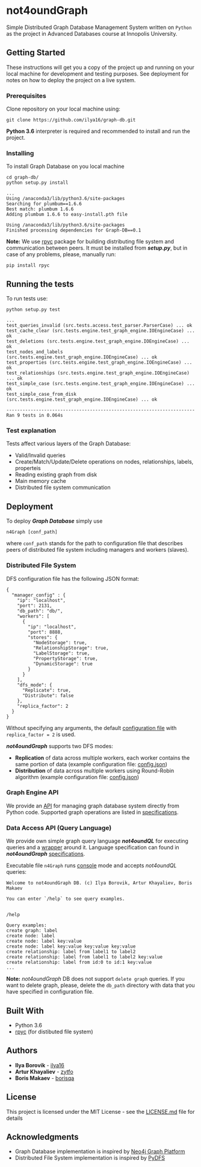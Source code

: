 # not4oundGraph

Simple Distributed Graph Database Management System written on `Python` as the project in Advanced Databases course at Innopolis University.

## Getting Started

These instructions will get you a copy of the project up and running on your local machine for development and testing purposes. See deployment for notes on how to deploy the project on a live system.

### Prerequisites

Clone repository on your local machine using:

```
git clone https://github.com/ilya16/graph-db.git
```

**Python 3.6** interpreter is required and recommended to install and run the project.

### Installing

To install Graph Database on you local machine

```
cd graph-db/
python setup.py install
```

```
...
Using /anaconda3/lib/python3.6/site-packages
Searching for plumbum==1.6.6
Best match: plumbum 1.6.6
Adding plumbum 1.6.6 to easy-install.pth file

Using /anaconda3/lib/python3.6/site-packages
Finished processing dependencies for Graph-DB==0.1
```

**Note:** We use [rpyc](https://github.com/tomerfiliba/rpyc) package for building distributing file system and communication between peers. It must be installed from ***setup.py***, but in case of any problems, please, manually run:

```
pip install rpyc
```


## Running the tests

To run tests use:
```
python setup.py test
```

```
...
test_queries_invalid (src.tests.access.test_parser.ParserCase) ... ok
test_cache_clear (src.tests.engine.test_graph_engine.IOEngineCase) ... ok
test_deletions (src.tests.engine.test_graph_engine.IOEngineCase) ... ok
test_nodes_and_labels (src.tests.engine.test_graph_engine.IOEngineCase) ... ok
test_properties (src.tests.engine.test_graph_engine.IOEngineCase) ... ok
test_relationships (src.tests.engine.test_graph_engine.IOEngineCase) ... ok
test_simple_case (src.tests.engine.test_graph_engine.IOEngineCase) ... ok
test_simple_case_from_disk (src.tests.engine.test_graph_engine.IOEngineCase) ... ok

----------------------------------------------------------------------
Ran 9 tests in 0.064s
```

### Test explanation

Tests affect various layers of the Graph Database:
* Valid/Invalid queries
* Create/Match/Update/Delete operations on nodes, relationships, labels, properteis
* Reading existing graph from disk
* Main memory cache
* Distributed file system communication

## Deployment

To deploy ***Graph Database*** simply use
```
n4Graph [conf_path]
```
where `conf_path` stands for the path to configuration file that describes peers of distributed file system including managers and workers (slaves). 

### Distributed File System
DFS configuration file has the following JSON format:

```
{
  "manager_config" : {
    "ip": "localhost",
    "port": 2131,
    "db_path": "db/",
    "workers": [
      {
        "ip": "localhost",
        "port": 8888,
        "stores": {
          "NodeStorage": true,
          "RelationshipStorage": true,
          "LabelStorage": true,
          "PropertyStorage": true,
          "DynamicStorage": true
        }
      }
    ],
    "dfs_mode": {
      "Replicate": true,
      "Distribute": false
    },
    "replica_factor": 2
  }
}
```

Without specifying any arguments, the default [configuration file](configs/config.json) with `replica_factor = 2` is used.

***not4oundGraph*** supports two DFS modes:
* **Replication** of data across multiple workers, each worker contains the same portion of data (example configuration file: [config.json](configs/config.json))
* **Distribution** of data across multiple workers using Round-Robin algorithm (example configuration file: [config.json](configs/config_distributed.json))

### Graph Engine API
We provide an [API](src/graph_db/engine/api.py) for managing graph database system directly from Python code. Supported graph operations are listed in [specifications](SPECIFICATIONS.md).

### Data Access API (Query Language)
We provide own simple graph query language ***not4oundQL*** for executing queries and a [wrapper](src/graph_db/access/db.py) around it. 
Language specification can found in ***not4oundGraph*** [specifications](SPECIFICATIONS.md).

Executable file `n4Graph` runs [console](src/graph_db/console/console.py) mode and accepts *not4oundQL* queries:
```
Welcome to not4oundGraph DB. (c) Ilya Borovik, Artur Khayaliev, Boris Makaev

You can enter `/help` to see query examples.


/help

Query examples:
create graph: label
create node: label
create node: label key:value
create node: label key:value key:value key:value
create relationship: label from label1 to label2
create relationship: label from label1 to label2 key:value
create relationship: label from id:0 to id:1 key:value
...
```

**Note:** *not4oundGraph* DB does not support `delete graph` queries. If you want to delete graph, please, delete the `db_path` directory with data that you have specified in configuration file.
## Built With

* Python 3.6
* [rpyc](https://github.com/tomerfiliba/rpyc) (for distibuted file system)

## Authors

* **Ilya Borovik** - [ilya16](https://github.com/ilya16/)
* **Artur Khayaliev** - [zytfo](https://github.com/zytfo)
* **Boris Makaev** - [borisqa](https://github.com/Borisqa)

## License

This project is licensed under the MIT License - see the [LICENSE.md](https://github.com/ilya16/graph-db/blob/readme/LICENSE.md) file for details

## Acknowledgments

* Graph Database implementation is inspired by [Neo4j Graph Platform](https://neo4j.com/)
* Distributed File System implementation is inspired by [PyDFS](https://github.com/iyidgnaw/PyDFS)

